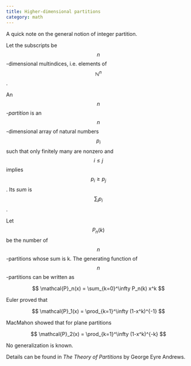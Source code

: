 ```yaml
---
title: Higher-dimensional partitions
category: math
---
```


A quick note on the general notion of integer partition.

Let the subscripts be $$n$$-dimensional multindices, i.e. elements of $$\mathbb{N}^n$$.

An *$$n$$-partition* is an $$n$$-dimensional array of natural numbers $$p_i$$ such that only finitely many are nonzero and $$i \leq j$$ implies $$p_i \geq p_j$$. Its *sum* is $$\sum_i p_i$$.

Let $$P_n(k)$$ be the number of $$n$$-partitions whose sum is k. The generating function of $$n$$-partitions can be written as

$$
\mathcal{P}_n(x) = \sum_{k=0}^\infty P_n(k) x^k
$$

Euler proved that

$$
\mathcal{P}_1(x) = \prod_{k=1}^\infty (1-x^k)^{-1}
$$

MacMahon showed that for plane partitions

$$
\mathcal{P}_2(x) = \prod_{k=1}^\infty (1-x^k)^{-k}
$$

No generalization is known.

Details can be found in *The Theory of Partitions* by George Eyre Andrews.
